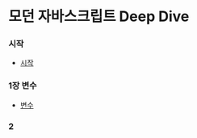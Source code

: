 # 모던 자바스크립트 Deep Dive

### 시작

 - [시작](https://github.com/houndhollis/ebook-Dive/tree/main/%E1%84%86%E1%85%A9%E1%84%83%E1%85%A5%E1%86%AB%20%E1%84%8C%E1%85%A1%E1%84%87%E1%85%A1%E1%84%89%E1%85%B3%E1%84%8F%E1%85%B3%E1%84%85%E1%85%B5%E1%86%B8%E1%84%90%E1%85%B3%20Deep%20Dive/0_%E1%84%89%E1%85%B5%E1%84%8C%E1%85%A1%E1%86%A8)

### 1장 변수

 - [변수](https://github.com/houndhollis/ebook-Dive/tree/main/%E1%84%86%E1%85%A9%E1%84%83%E1%85%A5%E1%86%AB%20%E1%84%8C%E1%85%A1%E1%84%87%E1%85%A1%E1%84%89%E1%85%B3%E1%84%8F%E1%85%B3%E1%84%85%E1%85%B5%E1%86%B8%E1%84%90%E1%85%B3%20Deep%20Dive/1_%E1%84%87%E1%85%A7%E1%86%AB%E1%84%89%E1%85%AE)

### 2
